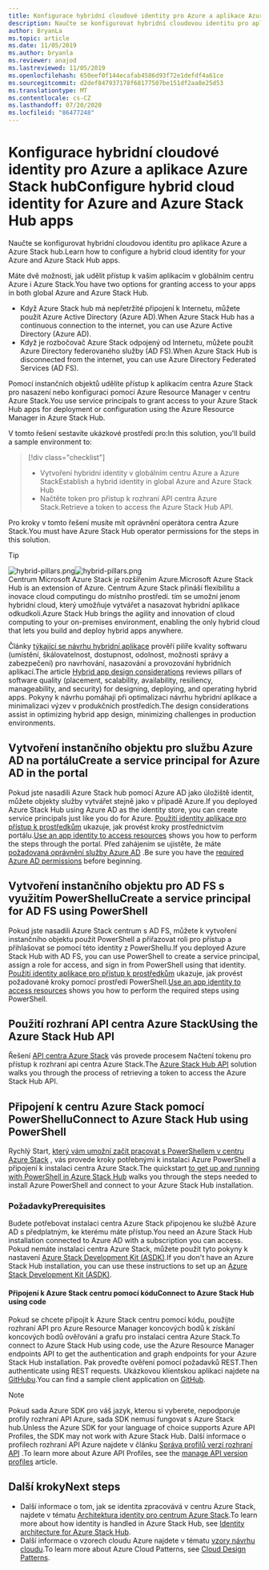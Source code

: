 ```yaml
---
title: Konfigurace hybridní cloudové identity pro Azure a aplikace Azure Stack hub
description: Naučte se konfigurovat hybridní cloudovou identitu pro aplikace Azure a Azure Stack hub.
author: BryanLa
ms.topic: article
ms.date: 11/05/2019
ms.author: bryanla
ms.reviewer: anajod
ms.lastreviewed: 11/05/2019
ms.openlocfilehash: 650eef0f144ecafab4586d93f72e1defdf4a61ce
ms.sourcegitcommit: d2def847937178f68177507be151df2aa8e25d53
ms.translationtype: MT
ms.contentlocale: cs-CZ
ms.lasthandoff: 07/20/2020
ms.locfileid: "86477248"
---
```

# <a name="configure-hybrid-cloud-identity-for-azure-and-azure-stack-hub-apps"></a><span data-ttu-id="c619e-103">Konfigurace hybridní cloudové identity pro Azure a aplikace Azure Stack hub</span><span class="sxs-lookup"><span data-stu-id="c619e-103">Configure hybrid cloud identity for Azure and Azure Stack Hub apps</span></span>

<span data-ttu-id="c619e-104">Naučte se konfigurovat hybridní cloudovou identitu pro aplikace Azure a Azure Stack hub.</span><span class="sxs-lookup"><span data-stu-id="c619e-104">Learn how to configure a hybrid cloud identity for your Azure and Azure Stack Hub apps.</span></span>

<span data-ttu-id="c619e-105">Máte dvě možnosti, jak udělit přístup k vašim aplikacím v globálním centru Azure i Azure Stack.</span><span class="sxs-lookup"><span data-stu-id="c619e-105">You have two options for granting access to your apps in both global Azure and Azure Stack Hub.</span></span>

 * <span data-ttu-id="c619e-106">Když Azure Stack hub má nepřetržité připojení k Internetu, můžete použít Azure Active Directory (Azure AD).</span><span class="sxs-lookup"><span data-stu-id="c619e-106">When Azure Stack Hub has a continuous connection to the internet, you can use Azure Active Directory (Azure AD).</span></span>
 * <span data-ttu-id="c619e-107">Když je rozbočovač Azure Stack odpojený od Internetu, můžete použít Azure Directory federovaného služby (AD FS).</span><span class="sxs-lookup"><span data-stu-id="c619e-107">When Azure Stack Hub is disconnected from the internet, you can use Azure Directory Federated Services (AD FS).</span></span>

<span data-ttu-id="c619e-108">Pomocí instančních objektů udělíte přístup k aplikacím centra Azure Stack pro nasazení nebo konfiguraci pomocí Azure Resource Manager v centru Azure Stack.</span><span class="sxs-lookup"><span data-stu-id="c619e-108">You use service principals to grant access to your Azure Stack Hub apps for deployment or configuration using the Azure Resource Manager in Azure Stack Hub.</span></span>

<span data-ttu-id="c619e-109">V tomto řešení sestavíte ukázkové prostředí pro:</span><span class="sxs-lookup"><span data-stu-id="c619e-109">In this solution, you'll build a sample environment to:</span></span>

> [!div class="checklist"]
> - <span data-ttu-id="c619e-110">Vytvoření hybridní identity v globálním centru Azure a Azure Stack</span><span class="sxs-lookup"><span data-stu-id="c619e-110">Establish a hybrid identity in global Azure and Azure Stack Hub</span></span>
> - <span data-ttu-id="c619e-111">Načtěte token pro přístup k rozhraní API centra Azure Stack.</span><span class="sxs-lookup"><span data-stu-id="c619e-111">Retrieve a token to access the Azure Stack Hub API.</span></span>

<span data-ttu-id="c619e-112">Pro kroky v tomto řešení musíte mít oprávnění operátora centra Azure Stack.</span><span class="sxs-lookup"><span data-stu-id="c619e-112">You must have Azure Stack Hub operator permissions for the steps in this solution.</span></span>

> [!Tip]  
> <span data-ttu-id="c619e-113">![hybrid-pillars.png](./media/solution-deployment-guide-cross-cloud-scaling/hybrid-pillars.png)</span><span class="sxs-lookup"><span data-stu-id="c619e-113">![hybrid-pillars.png](./media/solution-deployment-guide-cross-cloud-scaling/hybrid-pillars.png)</span></span>  
> <span data-ttu-id="c619e-114">Centrum Microsoft Azure Stack je rozšířením Azure.</span><span class="sxs-lookup"><span data-stu-id="c619e-114">Microsoft Azure Stack Hub is an extension of Azure.</span></span> <span data-ttu-id="c619e-115">Centrum Azure Stack přináší flexibilitu a inovace cloud computingu do místního prostředí. tím se umožní jenom hybridní cloud, který umožňuje vytvářet a nasazovat hybridní aplikace odkudkoli.</span><span class="sxs-lookup"><span data-stu-id="c619e-115">Azure Stack Hub brings the agility and innovation of cloud computing to your on-premises environment, enabling the only hybrid cloud that lets you build and deploy hybrid apps anywhere.</span></span>  
> 
> <span data-ttu-id="c619e-116">Články [týkající se návrhu hybridní aplikace](overview-app-design-considerations.md) prověří pilíře kvality softwaru (umístění, škálovatelnost, dostupnost, odolnost, možnosti správy a zabezpečení) pro navrhování, nasazování a provozování hybridních aplikací.</span><span class="sxs-lookup"><span data-stu-id="c619e-116">The article [Hybrid app design considerations](overview-app-design-considerations.md) reviews pillars of software quality (placement, scalability, availability, resiliency, manageability, and security) for designing, deploying, and operating hybrid apps.</span></span> <span data-ttu-id="c619e-117">Pokyny k návrhu pomáhají při optimalizaci návrhu hybridní aplikace a minimalizaci výzev v produkčních prostředích.</span><span class="sxs-lookup"><span data-stu-id="c619e-117">The design considerations assist in optimizing hybrid app design, minimizing challenges in production environments.</span></span>

## <a name="create-a-service-principal-for-azure-ad-in-the-portal"></a><span data-ttu-id="c619e-118">Vytvoření instančního objektu pro službu Azure AD na portálu</span><span class="sxs-lookup"><span data-stu-id="c619e-118">Create a service principal for Azure AD in the portal</span></span>

<span data-ttu-id="c619e-119">Pokud jste nasadili Azure Stack hub pomocí Azure AD jako úložiště identit, můžete objekty služby vytvářet stejně jako v případě Azure.</span><span class="sxs-lookup"><span data-stu-id="c619e-119">If you deployed Azure Stack Hub using Azure AD as the identity store, you can create service principals just like you do for Azure.</span></span> <span data-ttu-id="c619e-120">[Použití identity aplikace pro přístup k prostředkům](/azure-stack/operator/azure-stack-create-service-principals.md#manage-an-azure-ad-app-identity) ukazuje, jak provést kroky prostřednictvím portálu.</span><span class="sxs-lookup"><span data-stu-id="c619e-120">[Use an app identity to access resources](/azure-stack/operator/azure-stack-create-service-principals.md#manage-an-azure-ad-app-identity) shows you how to perform the steps through the portal.</span></span> <span data-ttu-id="c619e-121">Před zahájením se ujistěte, že máte [požadovaná oprávnění služby Azure AD](/azure/azure-resource-manager/resource-group-create-service-principal-portal#required-permissions) .</span><span class="sxs-lookup"><span data-stu-id="c619e-121">Be sure you have the [required Azure AD permissions](/azure/azure-resource-manager/resource-group-create-service-principal-portal#required-permissions) before beginning.</span></span>

## <a name="create-a-service-principal-for-ad-fs-using-powershell"></a><span data-ttu-id="c619e-122">Vytvoření instančního objektu pro AD FS s využitím PowerShellu</span><span class="sxs-lookup"><span data-stu-id="c619e-122">Create a service principal for AD FS using PowerShell</span></span>

<span data-ttu-id="c619e-123">Pokud jste nasadili Azure Stack centrum s AD FS, můžete k vytvoření instančního objektu použít PowerShell a přiřazovat roli pro přístup a přihlašovat se pomocí této identity z PowerShellu.</span><span class="sxs-lookup"><span data-stu-id="c619e-123">If you deployed Azure Stack Hub with AD FS, you can use PowerShell to create a service principal, assign a role for access, and sign in from PowerShell using that identity.</span></span> <span data-ttu-id="c619e-124">[Použití identity aplikace pro přístup k prostředkům](/azure-stack/operator/azure-stack-create-service-principals.md#manage-an-ad-fs-app-identity) ukazuje, jak provést požadované kroky pomocí prostředí PowerShell.</span><span class="sxs-lookup"><span data-stu-id="c619e-124">[Use an app identity to access resources](/azure-stack/operator/azure-stack-create-service-principals.md#manage-an-ad-fs-app-identity) shows you how to perform the required steps using PowerShell.</span></span>

## <a name="using-the-azure-stack-hub-api"></a><span data-ttu-id="c619e-125">Použití rozhraní API centra Azure Stack</span><span class="sxs-lookup"><span data-stu-id="c619e-125">Using the Azure Stack Hub API</span></span>

<span data-ttu-id="c619e-126">Řešení [API centra Azure Stack](/azure-stack/user/azure-stack-rest-api-use.md) vás provede procesem Načtení tokenu pro přístup k rozhraní api centra Azure Stack.</span><span class="sxs-lookup"><span data-stu-id="c619e-126">The [Azure Stack Hub API](/azure-stack/user/azure-stack-rest-api-use.md)  solution walks you through the process of retrieving a token to access the Azure Stack Hub API.</span></span>

## <a name="connect-to-azure-stack-hub-using-powershell"></a><span data-ttu-id="c619e-127">Připojení k centru Azure Stack pomocí PowerShellu</span><span class="sxs-lookup"><span data-stu-id="c619e-127">Connect to Azure Stack Hub using PowerShell</span></span>

<span data-ttu-id="c619e-128">Rychlý Start, [který vám umožní začít pracovat s PowerShellem v centru Azure Stack](/azure-stack/operator/azure-stack-powershell-install.md) , vás provede kroky potřebnými k instalaci Azure PowerShell a připojení k instalaci centra Azure Stack.</span><span class="sxs-lookup"><span data-stu-id="c619e-128">The quickstart [to get up and running with PowerShell in Azure Stack Hub](/azure-stack/operator/azure-stack-powershell-install.md) walks you through the steps needed to install Azure PowerShell and connect to your Azure Stack Hub installation.</span></span>

### <a name="prerequisites"></a><span data-ttu-id="c619e-129">Požadavky</span><span class="sxs-lookup"><span data-stu-id="c619e-129">Prerequisites</span></span>

<span data-ttu-id="c619e-130">Budete potřebovat instalaci centra Azure Stack připojenou ke službě Azure AD s předplatným, ke kterému máte přístup.</span><span class="sxs-lookup"><span data-stu-id="c619e-130">You need an Azure Stack Hub installation connected to Azure AD with a subscription you can access.</span></span> <span data-ttu-id="c619e-131">Pokud nemáte instalaci centra Azure Stack, můžete použít tyto pokyny k nastavení [Azure Stack Development Kit (ASDK)](/azure-stack/asdk/asdk-install.md).</span><span class="sxs-lookup"><span data-stu-id="c619e-131">If you don't have an Azure Stack Hub installation, you can use these instructions to set up an [Azure Stack Development Kit (ASDK)](/azure-stack/asdk/asdk-install.md).</span></span>

#### <a name="connect-to-azure-stack-hub-using-code"></a><span data-ttu-id="c619e-132">Připojení k Azure Stack centru pomocí kódu</span><span class="sxs-lookup"><span data-stu-id="c619e-132">Connect to Azure Stack Hub using code</span></span>

<span data-ttu-id="c619e-133">Pokud se chcete připojit k Azure Stack centru pomocí kódu, použijte rozhraní API pro Azure Resource Manager koncových bodů k získání koncových bodů ověřování a grafu pro instalaci centra Azure Stack.</span><span class="sxs-lookup"><span data-stu-id="c619e-133">To connect to Azure Stack Hub using code, use the Azure Resource Manager endpoints API to get the authentication and graph endpoints for your Azure Stack Hub installation.</span></span> <span data-ttu-id="c619e-134">Pak proveďte ověření pomocí požadavků REST.</span><span class="sxs-lookup"><span data-stu-id="c619e-134">Then authenticate using REST requests.</span></span> <span data-ttu-id="c619e-135">Ukázkovou klientskou aplikaci najdete na [GitHubu](https://github.com/shriramnat/HybridARMApplication).</span><span class="sxs-lookup"><span data-stu-id="c619e-135">You can find a sample client application on [GitHub](https://github.com/shriramnat/HybridARMApplication).</span></span>

>[!Note]
><span data-ttu-id="c619e-136">Pokud sada Azure SDK pro váš jazyk, kterou si vyberete, nepodporuje profily rozhraní API Azure, sada SDK nemusí fungovat s Azure Stack hub.</span><span class="sxs-lookup"><span data-stu-id="c619e-136">Unless the Azure SDK for your language of choice supports Azure API Profiles, the SDK may not work with Azure Stack Hub.</span></span> <span data-ttu-id="c619e-137">Další informace o profilech rozhraní API Azure najdete v článku [Správa profilů verzí rozhraní API](/azure-stack/user/azure-stack-version-profiles.md) .</span><span class="sxs-lookup"><span data-stu-id="c619e-137">To learn more about Azure API Profiles, see the [manage API version profiles](/azure-stack/user/azure-stack-version-profiles.md) article.</span></span>

## <a name="next-steps"></a><span data-ttu-id="c619e-138">Další kroky</span><span class="sxs-lookup"><span data-stu-id="c619e-138">Next steps</span></span>

- <span data-ttu-id="c619e-139">Další informace o tom, jak se identita zpracovává v centru Azure Stack, najdete v tématu [Architektura identity pro centrum Azure Stack](/azure-stack/operator/azure-stack-identity-architecture.md).</span><span class="sxs-lookup"><span data-stu-id="c619e-139">To learn more about how identity is handled in Azure Stack Hub, see [Identity architecture for Azure Stack Hub](/azure-stack/operator/azure-stack-identity-architecture.md).</span></span>
- <span data-ttu-id="c619e-140">Další informace o vzorech cloudu Azure najdete v tématu [vzory návrhu cloudu](/azure/architecture/patterns).</span><span class="sxs-lookup"><span data-stu-id="c619e-140">To learn more about Azure Cloud Patterns, see [Cloud Design Patterns](/azure/architecture/patterns).</span></span>
